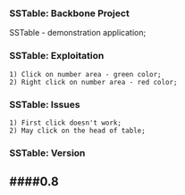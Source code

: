 ### SSTable: Backbone Project
SSTable - demonstration application;

### SSTable: Exploitation
```
1) Click on number area - green color;
2) Right click on number area - red color;
```

### SSTable: Issues
```
1) First click doesn't work;
2) May click on the head of table;
```

### SSTable: Version
####0.8
---
